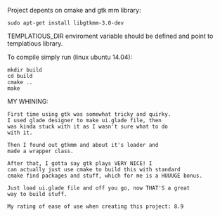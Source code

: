 
Project depents on cmake and gtk mm library:
~~~~~~~
sudo apt-get install libgtkmm-3.0-dev
~~~~~~~

TEMPLATIOUS_DIR enviroment variable should be defined
and point to templatious library.

To compile simply run (linux ubuntu 14.04):

~~~~~~~
mkdir build
cd build
cmake ..
make
~~~~~~~






MY WHINING:
~~~~~~~
First time using gtk was somewhat tricky and quirky.
I used glade designer to make ui.glade file, then
was kinda stuck with it as I wasn't sure what to do
with it.

Then I found out gtkmm and about it's loader and
made a wrapper class.

After that, I gotta say gtk plays VERY NICE! I
can actually just use cmake to build this with standard
cmake find packages and stuff, which for me is a HUUUGE bonus.

Just load ui.glade file and off you go, now THAT'S a great
way to build stuff.

My rating of ease of use when creating this project: 8.9
~~~~~~~
